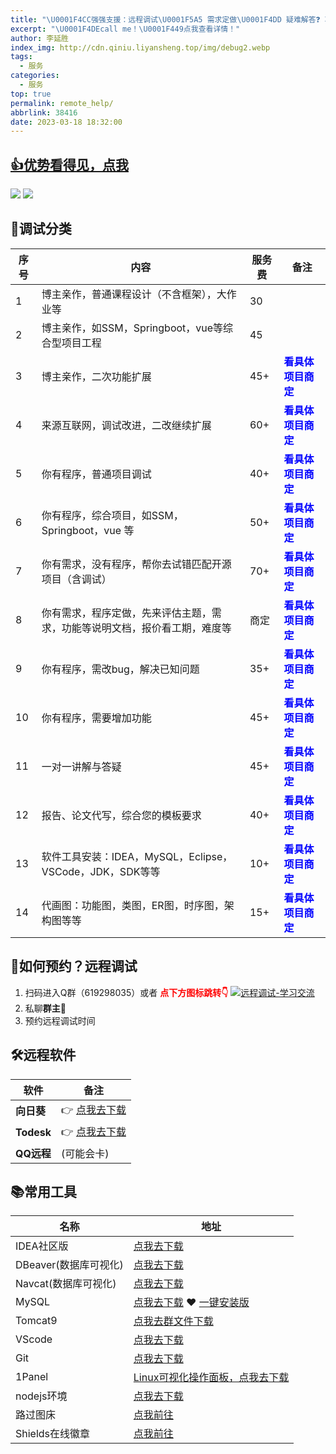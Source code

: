 ```yaml
---
title: "\U0001F4CC强强支援：远程调试\U0001F5A5 需求定做\U0001F4DD 疑难解答❓ 攻bug\U0001F41B....."
excerpt: "\U0001F4DEcall me！\U0001F449点我查看详情！"
author: 李延胜
index_img: http://cdn.qiniu.liyansheng.top/img/debug2.webp
tags:
  - 服务
categories:
  - 服务
top: true
permalink: remote_help/
abbrlink: 38416
date: 2023-03-18 18:32:00
---
```




##  [👍优势看得见，点我](/issues_flow/)




![](http://cdn.qiniu.liyansheng.top/img/ad2.jpg)
![](http://cdn.qiniu.liyansheng.top/img/20240621170353.png)


## 📝调试分类



| 序号 | 内容                                                         | 服务费 | 备注               |
| ---- | ------------------------------------------------------------ | ---- | ------------------ |
| 1    | 博主亲作，普通课程设计（不含框架），大作业等                   | 30   |     |               
| 2    | 博主亲作，如SSM，Springboot，vue等综合型项目工程       | 45   |         |    
| 3    | 博主亲作，二次功能扩展  | 45+   |  **<font color='blue'>看具体项目商定</font>**       
| 4    | 来源互联网，调试改进，二改继续扩展                           | 60+  | **<font color='blue'>看具体项目商定</font>** |
| 5    | 你有程序，普通项目调试                  | 40+  | **<font color='blue'>看具体项目商定</font>** |
| 6    | 你有程序，综合项目，如SSM，Springboot，vue 等                     | 50+  | **<font color='blue'>看具体项目商定</font>** |
| 7    | 你有需求，没有程序，帮你去试错匹配开源项目（含调试）         | 70+  | **<font color='blue'>看具体项目商定</font>** |
| 8    | 你有需求，程序定做，先来评估主题，需求，功能等说明文档，报价看工期，难度等 | 商定 | **<font color='blue'>看具体项目商定</font>** |
| 9    | 你有程序，需改bug，解决已知问题                                      | 35+  | **<font color='blue'>看具体项目商定</font>**                 |
| 10    | 你有程序，需要增加功能                                     | 45+  | **<font color='blue'>看具体项目商定</font>**                 |
| 11    | 一对一讲解与答疑                                    | 45+   | **<font color='blue'>看具体项目商定</font>** |
| 12    | 报告、论文代写，综合您的模板要求                             | 40+  | **<font color='blue'>看具体项目商定</font>** |
| 13   | 软件工具安装：IDEA，MySQL，Eclipse，VSCode，JDK，SDK等等     | 10+  | **<font color='blue'>看具体项目商定</font>** |
| 14   | 代画图：功能图，类图，ER图，时序图，架构图等等              | 15+  | **<font color='blue'>看具体项目商定</font>** |




## 📍如何预约？远程调试
1. 扫码进入Q群（619298035）或者 **<font color='red'>点下方图标跳转👇</font>**
<a target="_blank" href="https://qm.qq.com/cgi-bin/qm/qr?k=NZUoWMzd3PQLWwxRGMiBNYEnVkEdNq__&jump_from=webapi&authKey=kgAofDqUzgwMCSX+UQQwxf837zMeWFGGmo4iIcbgkklW2pdfmVOlxPWAK6sMYMaC"><img border="0" src="http://cdn.qiniu.liyansheng.top/img/group.png" alt="远程调试-学习交流" title="远程调试-学习交流"></a>
2. 私聊**群主**🥇
3. 预约远程调试时间








## 🛠远程软件
| 软件   | 备注                                     |
| ------ | ---------------------------------------- |
| **向日葵** |👉 [点我去下载](https://sunlogin.oray.com/) |
| **Todesk** |👉 [点我去下载](https://www.todesk.com/)    |
| **QQ远程** | (可能会卡)                               |


## 📚常用工具

| 名称                             | 地址                                                     |
| -------------------------------- | ------------------------------------------------------------ |
| IDEA社区版                       | [点我去下载](https://www.jetbrains.com/zh-cn/idea/download/?section=windows) |
| DBeaver(数据库可视化) | [点我去下载](https://dbeaver.io/)                            |
| Navcat(数据库可视化) | [点我去下载](https://www.navicat.com.cn/products#navicat)    |
| MySQL                            | [点我去下载](https://dev.mysql.com/downloads/mysql/) ❤ [一键安装版](https://qm.qq.com/cgi-bin/qm/qr?k=NZUoWMzd3PQLWwxRGMiBNYEnVkEdNq__&jump_from=webapi&authKey=kgAofDqUzgwMCSX+UQQwxf837zMeWFGGmo4iIcbgkklW2pdfmVOlxPWAK6sMYMaC) |
| Tomcat9                          | [点我去群文件下载](https://qm.qq.com/cgi-bin/qm/qr?k=NZUoWMzd3PQLWwxRGMiBNYEnVkEdNq__&jump_from=webapi&authKey=kgAofDqUzgwMCSX+UQQwxf837zMeWFGGmo4iIcbgkklW2pdfmVOlxPWAK6sMYMaC) |
| VScode                           | [点我去下载](https://code.visualstudio.com/)                 |
| Git      | [点我去下载](https://git-scm.com/download/win)|
| 1Panel| [Linux可视化操作面板，点我去下载](https://1panel.cn/docs/installation/online_installation/)|
| nodejs环境| [点我去下载](https://nodejs.cn/en/download)
| 路过图床| [点我前往](https://imgse.com/)
| Shields在线徽章| [点我前往](https://shields.io/)